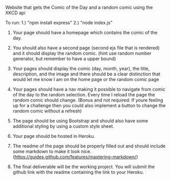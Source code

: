 Website that gets the Comic of the Day and a random comic using the XKCD api



To run:
1.) "npm install express"
2.) "node index.js"

1. Your page should have a homepage which
contains the comic of the day.

2. You should also have a second page 
(second ejs file that is rendered) and it should display the random comic. 
(hint use random number generator, but remember to have a upper bound)

3. Your pages should display the comic 
(day, month, year), the title, description, and the image 
and there should be a clear distinction that would let me know 
I am on the home page or the random comic page

4. Your pages should have a nav making it 
possible to navigate from comic of the day to the random selection. 
Every time I reload the page the random comic should change. (Bonus and not required: 
If youre feeling up for a challenge then you could also implement a button to change the random comic without a refresh)

5. The page should be using Bootstrap and 
should also have some additional styling by using a custom style sheet. 

6. Your page should be hosted in Heroku.

7. The readme of the page should be properly filled 
out and should include some markdown to make it look nice. 
(https://guides.github.com/features/mastering-markdown/)

8. The final deliverable will be the working project. 
You will submit the github link with the readme containing the link to your Heroku.